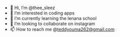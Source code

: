 - 👋 Hi, I’m @thee_sleez
- 👀 I’m interested in coding apps
- 🌱 I’m currently learning the lenana school
- 💞️ I’m looking to collaborate on instagram
- 📫 How to reach me @teddyouma262@gmail.com

<!---
Teddyouma/Teddyouma is a ✨ special ✨ repository because its `README.md` (this file) appears on your GitHub profile.
You can click the Preview link to take a look at your changes.
--->
